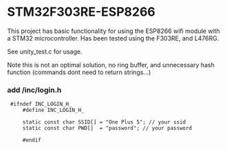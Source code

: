 # STM32F303RE-ESP8266
This project has basic functionality for using the ESP8266 wifi module with a STM32 microcontroller. 
Has been tested using the F303RE, and L476RG. 

See unity_test.c for usage. 

Note this is not an optimal solution, no ring buffer, and unnecessary hash function (commands dont need to return strings...)

### add /inc/login.h
     #ifndef INC_LOGIN_H_
		 #define INC_LOGIN_H_

		 static const char SSID[] = "One Plus 5"; // your ssid
		 static const char PWD[]  = "password"; // your password

		 #endif
